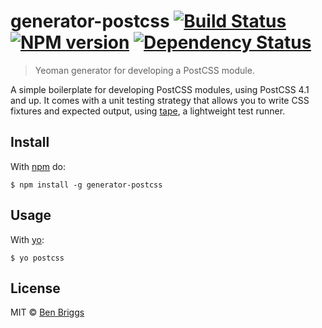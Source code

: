 # generator-postcss [![Build Status](https://travis-ci.org/ben-eb/generator-postcss.svg?branch=master)][ci] [![NPM version](https://badge.fury.io/js/generator-postcss.svg)][npm] [![Dependency Status](https://gemnasium.com/ben-eb/generator-postcss.svg)][deps]

> Yeoman generator for developing a PostCSS module.

A simple boilerplate for developing PostCSS modules, using PostCSS 4.1 and up.
It comes with a unit testing strategy that allows you to write CSS fixtures
and expected output, using [tape][tape], a lightweight test runner.

## Install

With [npm](https://npmjs.org/package/generator-postcss) do:

```
$ npm install -g generator-postcss
```

## Usage

With [yo](https://github.com/yeoman/yo):

```
$ yo postcss
```

## License

MIT © [Ben Briggs](http://beneb.info)

[ci]:   https://travis-ci.org/ben-eb/generator-postcss
[deps]: https://gemnasium.com/ben-eb/generator-postcss
[npm]:  http://badge.fury.io/js/generator-postcss
[tape]: https://github.com/substack/tape
